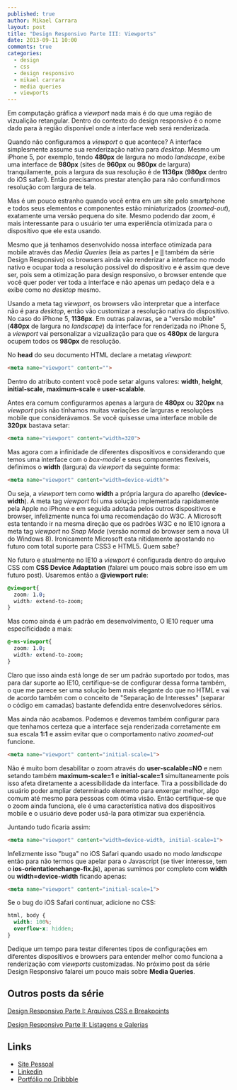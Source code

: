 ```yaml
---
published: true
author: Mikael Carrara
layout: post
title: "Design Responsivo Parte III: Viewports"
date: 2013-09-11 10:00
comments: true
categories:
  - design
  - css
  - design responsivo
  - mikael carrara
  - media queries
  - viewports
---
```


Em computação gráfica a *viewport* nada mais é do que uma região de vizualição retangular. Dentro do contexto do design responsivo é o nome dado para à região disponível onde a interface web será renderizada.

<!-- more -->

Quando não configuramos a *viewport* o que acontece? A interface simplesmente assume sua renderização nativa para *desktop*. Mesmo um iPhone 5, por exemplo, tendo **480px** de largura no modo *landscape*, exibe uma interface de **980px** (sites de **960px** ou **980px** de largura) tranquilamente, pois a largura da sua resolução é de **1136px** (**980px** dentro do iOS safari). Então precisamos prestar atenção para não confundirmos resolução com largura de tela.

Mas é um pouco estranho quando você entra em um site pelo smartphone e todos seus elementos e componentes estão miniaturizados (*zoomed-out*), exatamente uma versão pequena do site. Mesmo podendo dar zoom, é mais interessante para o usuário ter uma experiência otimizada para o dispositivo que ele esta usando.

Mesmo que já tenhamos desenvolvido nossa interface otimizada para mobile através das *Media Queries* (leia as partes <a href="http://helabs.com.br/blog/2013/02/27/design-responsivo-parte-i-arquivos-css-e-breakpoints/">I</a> e <a href="http://helabs.com.br/blog/2013/05/24/design-responsivo-parte-ii-listagens-e-galerias/">II</a> também da série Design Responsivo) os browsers ainda vão renderizar a interface no modo nativo e ocupar toda a resolução possível do dispositivo e é assim que deve ser, pois sem a otimização para design responsivo, o browser entende que você quer poder ver toda a interface e não apenas um pedaço dela e a exibe como no *desktop* mesmo.

Usando a meta tag *viewport*, os browsers vão interpretar que a interface não é para *desktop*, então vão customizar a resolução nativa do dispositivo. No caso do iPhone 5, **1136px**. Em outras palavras, se a "versão mobile" (**480px** de largura no *landscape*) da interface for renderizada no iPhone 5, a *viewport* vai personalizar a vizualização para que os **480px** de largura ocupem todos os **980px** de resolução.

No **head** do seu documento HTML declare a metatag *viewport*:

```html
<meta name="viewport" content="">
```

Dentro do atributo content você pode setar alguns valores: **width**, **height**, **initial-scale**, **maximum-scale**  e **user-scalable**.

Antes era comum configurarmos apenas a largura de **480px** ou **320px** na *viewport* pois não tínhamos muitas variações de larguras e resoluções mobile que considerávamos. Se você quisesse uma interface mobile de **320px** bastava setar:

```html
<meta name="viewport" content="width=320">
```

Mas agora com a infinidade de diferentes dispositivos e considerando que temos uma interface com o *box-model* e seus componentes flexíveis, definimos o **width** (largura) da *viewport* da seguinte forma:

```html
<meta name="viewport" content="width=device-width">
```

Ou seja, a *viewport* tem como **width** a própria largura do aparelho (**device-width**). A meta tag *viewport* foi uma solução implementada rapidamente pela Apple no iPhone e em seguida adotada pelos outros dispositivos e browser, infelizmente nunca foi uma recomendação do W3C. A Microsoft esta tentando ir na mesma direção que os padrões W3C e no IE10 ignora a meta tag *viewport* no *Snap Mode* (versão normal do browser sem a nova UI do Windows 8). Ironicamente Microsoft esta nitidamente apostando no futuro com total suporte para CSS3 e HTML5. Quem sabe?

No futuro e atualmente no IE10 a *viewport* é configurada dentro do arquivo CSS com **CSS Device Adaptation** (falarei um pouco mais sobre isso em um futuro post). Usaremos então a **@viewport rule**:

```css
@viewport{
  zoom: 1.0;
  width: extend-to-zoom;
}
```

Mas como ainda é um padrão em desenvolvimento, O IE10 requer uma especificidade a mais:

```css
@-ms-viewport{
  zoom: 1.0;
  width: extend-to-zoom;
}
```

Claro que isso ainda está longe de ser um padrão suportado por todos, mas para dar suporte ao IE10, certifique-se de configurar dessa forma também, o que me parece ser uma solução bem mais elegante do que no HTML e vai de acordo também com o conceito de "Separação de Interesses" (separar o código em camadas) bastante defendida entre desenvolvedores sérios.

Mas ainda não acabamos. Podemos e devemos também configurar para que tenhamos certeza que a interface seja renderizada corretamente em sua escala **1:1** e assim evitar que o comportamento nativo *zoomed-out* funcione.

```html
<meta name="viewport" content="initial-scale=1">
```

Não é muito bom desabilitar o zoom através do **user-scalable=NO** e nem setando também **maximum-scale=1** e **initial-scale=1** simultaneamente pois isso afeta diretamente a acessibilidade da interface. Tira a possibilidade do usuário poder ampliar determinado elemento para enxergar melhor, algo comum até mesmo para pessoas com ótima visão. Então certifique-se que o zoom ainda funciona, ele é uma característica nativa dos dispositivos mobile e o usuário deve poder usá-la para otimizar sua experiência.

Juntando tudo ficaria assim:

```html
<meta name="viewport" content="width=device-width, initial-scale=1">
```

Infelizmente isso "buga" no iOS Safari quando usado no modo *landscape* então para não termos que apelar para o Javascript (se tiver interesse, tem o **ios-orientationchange-fix.js**), apenas sumimos por completo com **width** ou **width=device-width** ficando apenas:

```html
<meta name="viewport" content="initial-scale=1">
```

Se o bug do iOS Safari continuar, adicione no CSS:

```css
html, body {
  width: 100%;
  overflow-x: hidden;
}
```

Dedique um tempo para testar diferentes tipos de configurações em diferentes dispositivos e browsers para entender melhor como funciona a renderização com *viewports* customizadas. No próximo post da série Design Responsivo falarei um pouco mais sobre **Media Queries**.


## Outros posts da série

[Design Responsivo Parte I: Arquivos CSS e Breakpoints](http://helabs.com.br/blog/2013/02/27/design-responsivo-parte-i-arquivos-css-e-breakpoints)

[Design Responsivo Parte II: Listagens e Galerias](http://helabs.com.br/blog/2013/05/24/design-responsivo-parte-ii-listagens-e-galerias/)

## Links

- [Site Pessoal](http://www.mikaelcarrara.com)
- [Linkedin](br.linkedin.com/in/mikaelcarrara/)
- [Portfólio no Dribbble](http://dribbble.com/mikaelcarrara)
